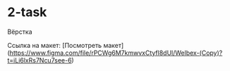 # 2-task
Вёрстка

Ссылка на макет: [Посмотреть макет] (https://www.figma.com/file/rPCWg6M7kmwvxCtyfl8dUl/Welbex-(Copy)?t=iLi6lxRs7Ncu7see-6)
